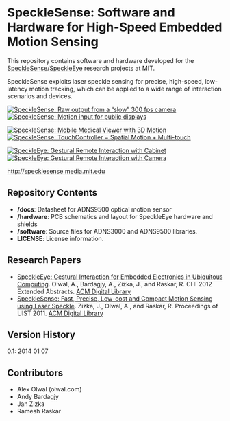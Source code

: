 SpeckleSense: Software and Hardware for High-Speed Embedded Motion Sensing
======================
This repository contains software and hardware developed for the [SpeckleSense/SpeckleEye](http://olwal.com/#high-speed_embedded_motion_sensing) research projects at MIT. 

SpeckleSense exploits laser speckle sensing for precise, high-speed, low-latency motion tracking, which can be applied to a wide range of interaction scenarios and devices.

[![SpeckleSense: Raw output from a “slow” 300 fps camera](https://i.vimeocdn.com/video/213005687_260x146.jpg)](https://vimeo.com/31584442)
[![SpeckleSense: Motion input for public displays](https://i.vimeocdn.com/video/213321980_260x146.jpg)](https://vimeo.com/31628017)

[![SpeckleSense: Mobile Medical Viewer with 3D Motion](https://i.vimeocdn.com/video/213004080_260x146.jpg)](https://vimeo.com/31584252)
[![SpeckleSense: TouchController = Spatial Motion + Multi-touch](https://i.vimeocdn.com/video/213004479_260x146.jpg)](https://vimeo.com/31584329)

[![SpeckleEye: Gestural Remote Interaction with Cabinet](https://i.vimeocdn.com/video/434556108_260x146.jpg)](https://vimeo.com/63967600)
[![SpeckleEye: Gestural Remote Interaction with Camera](https://i.vimeocdn.com/video/434555965_260x146.jpg)](https://vimeo.com/64055145)

http://specklesense.media.mit.edu

Repository Contents
-------------------
* **/docs**: Datasheet for ADNS9500 optical motion sensor
* **/hardware**: PCB schematics and layout for SpeckleEye hardware and shields
* **/software**: Source files for ADNS3000 and ADNS9500 libraries.
* **LICENSE**: License information.

Research Papers
-------------------
* [SpeckleEye: Gestural Interaction for Embedded Electronics in Ubiquitous Computing](http://olwal.com/projects/research/specklesense/olwal_speckleeye_chi_2012.pdf). Olwal, A., Bardagjy, A., Zizka, J., and Raskar, R. CHI 2012 Extended Abstracts. [ACM Digital Library](https://doi.org/10.1145/2212776.2223782) 
* [SpeckleSense: Fast, Precise, Low-cost and Compact Motion Sensing using Laser Speckle](http://olwal.com/projects/research/specklesense/zizka_specklesense_uist_2011.pdf). Zizka, J., Olwal, A., and Raskar, R. Proceedings of UIST 2011. [ACM Digital Library](https://doi.org/10.1145/2047196.2047261)
        

Version History
---------------
0.1: 2014 01 07

Contributors
------------
- Alex Olwal (olwal.com)
- Andy Bardagjy
- Jan Zizka
- Ramesh Raskar



